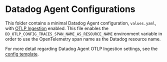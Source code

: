 # Datadog Agent Configurations

This folder contains a minimal Datadog Agent configuration, `values.yaml`, with [OTLP Ingestion](https://docs.datadoghq.com/opentelemetry/otlp_ingest_in_the_agent/?tab=host) enabled. This file enables the `DD_OTLP_CONFIG_TRACES_SPAN_NAME_AS_RESOURCE_NAME` environment variable in order to use the OpenTelemetry span name as the Datadog resource name.

For more detail regarding Datadog Agent OTLP Ingestion settings, see the [config template](https://github.com/DataDog/datadog-agent/blob/7.49.0/pkg/config/config_template.yaml#L3804-L4062).
